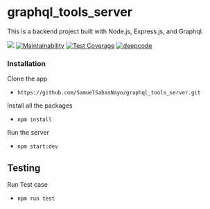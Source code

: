 # graphql_tools_server
This is a backend project built with Node.js, Express.js, and Graphql.

[![](https://circleci.com/gh/SamuelSabasNayo/graphql_tools_server.svg?style=shield&circle-token=ac4e9f4f55a30c781f85e1aaa5ee09abfac608ee)](https://app.circleci.com/pipelines/github/SamuelSabasNayo/graphql_tools_server)
[![Maintainability](https://api.codeclimate.com/v1/badges/25e2db6e97dc3f70c6c3/maintainability)](https://codeclimate.com/github/SamuelSabasNayo/graphql_tools_server/maintainability)
[![Test Coverage](https://api.codeclimate.com/v1/badges/25e2db6e97dc3f70c6c3/test_coverage)](https://codeclimate.com/github/SamuelSabasNayo/graphql_tools_server/test_coverage)
[![deepcode](https://www.deepcode.ai/api/gh/badge?key=eyJhbGciOiJIUzI1NiIsInR5cCI6IkpXVCJ9.eyJwbGF0Zm9ybTEiOiJnaCIsIm93bmVyMSI6IlNhbXVlbFNhYmFzTmF5byIsInJlcG8xIjoiZ3JhcGhxbF90b29sc19zZXJ2ZXIiLCJpbmNsdWRlTGludCI6ZmFsc2UsImF1dGhvcklkIjoyNjEyOCwiaWF0IjoxNjE4NTcxOTg2fQ.WvjZl6pKwRMZ9LT6UvgJKujagD58Q7OwWgfloZL7Luw)](https://www.deepcode.ai/app/gh/SamuelSabasNayo/graphql_tools_server/_/dashboard?utm_content=gh%2FSamuelSabasNayo%2Fgraphql_tools_server)

### Installation

Clone the app
* ```https://github.com/SamuelSabasNayo/graphql_tools_server.git```

Install all the packages
* ```npm install ```

Run the server
*  ```npm start:dev ```

## Testing
Run Test case
* ```npm run test```
